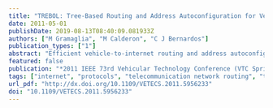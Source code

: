 ```yaml
---
title: "TREBOL: Tree-Based Routing and Address Autoconfiguration for Vehicle-to-Internet Communications"
date: 2011-05-01
publishDate: 2019-08-13T08:40:09.081933Z
authors: ["M Gramaglia", "M Calderon", "C J Bernardos"]
publication_types: ["1"]
abstract: "Efficient vehicle-to-internet routing and address autoconfiguration are two of the missing pieces required to provide Internet connectivity from vehicles. Here, we propose TREBOL, a tree-based and configurable protocol which benefits from the inherent tree-shaped nature of vehicle to Internet traffic to reduce the signaling overhead while dealing efficiently with the vehicular dynamics. The paper describes the design and rationale of the solution, and presents the results of an experimental validation and performance evaluation, based on extensive simulations and real vehicular traces obtained in the region of Madrid."
featured: false
publication: "*2011 IEEE 73rd Vehicular Technology Conference (VTC Spring)*"
tags: ["internet", "protocols", "telecommunication network routing", "telecommunication traffic", "vehicular ad hoc networks", "trebol", "tree based routing", "vehicle-to-internet communication", "address autoconfiguration", "internet connectivity", "configurable protocol", "internet traffic", "vanet", "routing protocols", "internet", "routing", "vehicles", "ip networks", "logic gates", ""]
url_pdf: "http://dx.doi.org/10.1109/VETECS.2011.5956233"
doi: "10.1109/VETECS.2011.5956233"
---
```



